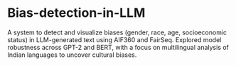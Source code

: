 # Bias-detection-in-LLM
A system to detect and visualize biases (gender, race, age, socioeconomic status) in LLM-generated text using AIF360 and FairSeq. Explored model robustness across GPT-2 and BERT, with a focus on multilingual analysis of Indian languages to uncover cultural biases.
